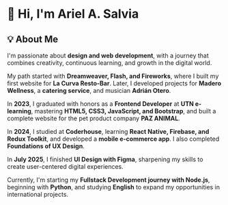 # 👋 Hi, I'm Ariel A. Salvia  

## 💡 About Me  
I'm passionate about **design and web development**, with a journey that combines creativity, continuous learning, and growth in the digital world.  

My path started with **Dreamweaver, Flash, and Fireworks**, where I built my first website for **La Curva Resto-Bar**. Later, I developed projects for **Madero Wellness**, a **catering service**, and musician **Adrián Otero**.  

In **2023**, I graduated with honors as a **Frontend Developer** at **UTN e-learning**, mastering **HTML5, CSS3, JavaScript, and Bootstrap**, and built a complete website for the pet product company **PAZ ANIMAL**.  

In **2024**, I studied at **Coderhouse**, learning **React Native, Firebase, and Redux Toolkit**, and developed a **mobile e-commerce app**. I also completed **Foundations of UX Design**.  

In **July 2025**, I finished **UI Design with Figma**, sharpening my skills to create user-centered digital experiences.  

Currently, I'm starting my **Fullstack Development journey with Node.js**, beginning with **Python**, and studying **English** to expand my opportunities in international projects.  


